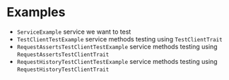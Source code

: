 # Examples

- `ServiceExample` service we want to test
- `TestClientTestExample` service methods testing using `TestClientTrait`
- `RequestAssertsTestClientTestExample` service methods testing using `RequestAssertsTestClientTrait`
- `RequestHistoryTestClientTestExample` service methods testing using `RequestHistoryTestClientTrait`
